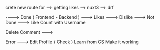 crete new route for 
    --> getting likes 
            --> nuxt3
            --> drf
            
----> Done ( Frontend - Backend )
    ---> Likes
    ---> Dislike
    --->    Not Done
        ---> Like Count with Username


Delete Comment --->


Error ---> 
        Edit Profile 
            ( Check )
                Learn from GS 
                    Make it working
